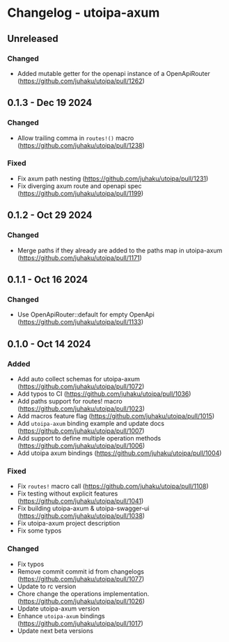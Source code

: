 # Changelog - utoipa-axum

## Unreleased

### Changed

* Added mutable getter for the openapi instance of a OpenApiRouter (https://github.com/juhaku/utoipa/pull/1262)

## 0.1.3 - Dec 19 2024

### Changed

* Allow trailing comma in `routes!()` macro (https://github.com/juhaku/utoipa/pull/1238)

### Fixed

* Fix axum path nesting (https://github.com/juhaku/utoipa/pull/1231)
* Fix diverging axum route and openapi spec (https://github.com/juhaku/utoipa/pull/1199)

## 0.1.2 - Oct 29 2024

### Changed

* Merge paths if they already are added to the paths map in utoipa-axum (https://github.com/juhaku/utoipa/pull/1171)

## 0.1.1 - Oct 16 2024

### Changed

* Use OpenApiRouter::default for empty OpenApi (https://github.com/juhaku/utoipa/pull/1133)

## 0.1.0 - Oct 14 2024

### Added

* Add auto collect schemas for utoipa-axum (https://github.com/juhaku/utoipa/pull/1072)
* Add typos to CI (https://github.com/juhaku/utoipa/pull/1036)
* Add paths support for routes! macro (https://github.com/juhaku/utoipa/pull/1023)
* Add macros feature flag (https://github.com/juhaku/utoipa/pull/1015)
* Add `utoipa-axum` binding example and update docs (https://github.com/juhaku/utoipa/pull/1007)
* Add support to define multiple operation methods (https://github.com/juhaku/utoipa/pull/1006)
* Add utoipa axum bindings (https://github.com/juhaku/utoipa/pull/1004)

### Fixed

* Fix `routes!` macro call (https://github.com/juhaku/utoipa/pull/1108)
* Fix testing without explicit features (https://github.com/juhaku/utoipa/pull/1041)
* Fix building utoipa-axum & utoipa-swagger-ui (https://github.com/juhaku/utoipa/pull/1038)
* Fix utoipa-axum project description
* Fix some typos

### Changed

* Fix typos
* Remove commit commit id from changelogs (https://github.com/juhaku/utoipa/pull/1077)
* Update to rc version
* Chore change the operations implementation. (https://github.com/juhaku/utoipa/pull/1026)
* Update utoipa-axum version
* Enhance `utoipa-axum` bindings (https://github.com/juhaku/utoipa/pull/1017)
* Update next beta versions

